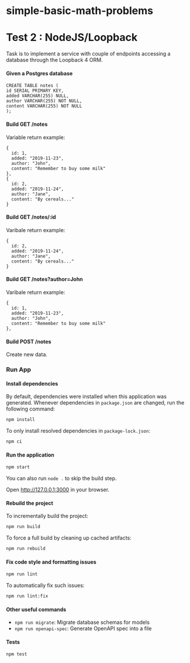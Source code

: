 # simple-basic-math-problems
# Test 2 : NodeJS/Loopback

Task is to implement a service with couple of endpoints accessing a database through the Loopback 4 ORM.
#### Given a Postgres database
```
CREATE TABLE notes (
id SERIAL PRIMARY KEY,
added VARCHAR(255) NULL,
author VARCHAR(255) NOT NULL,
content VARCHAR(255) NOT NULL
);
```
#### Build GET /notes
Variable return example:
```
{
  id: 1,
  added: "2019-11-23",
  author: "John",
  content: "Remember to buy some milk"
},
{
  id: 2,
  added: "2019-11-24",
  author: "Jane",
  content: "By cereals..."
}
```

#### Build GET /notes/:id
Varibale return example:
```
{
  id: 2,
  added: "2019-11-24",
  author: "Jane",
  content: "By cereals..."
}
```

#### Build GET /notes?author=John
Varibale return example:
```
{
  id: 1,
  added: "2019-11-23",
  author: "John",
  content: "Remember to buy some milk"
},
```

#### Build POST /notes
Create new data.

### Run App

#### Install dependencies

By default, dependencies were installed when this application was generated.
Whenever dependencies in `package.json` are changed, run the following command:

```sh
npm install
```

To only install resolved dependencies in `package-lock.json`:

```sh
npm ci
```

#### Run the application

```sh
npm start
```

You can also run `node .` to skip the build step.

Open http://127.0.0.1:3000 in your browser.

#### Rebuild the project

To incrementally build the project:

```sh
npm run build
```

To force a full build by cleaning up cached artifacts:

```sh
npm run rebuild
```

#### Fix code style and formatting issues

```sh
npm run lint
```

To automatically fix such issues:

```sh
npm run lint:fix
```

#### Other useful commands

- `npm run migrate`: Migrate database schemas for models
- `npm run openapi-spec`: Generate OpenAPI spec into a file

#### Tests

```sh
npm test
```
